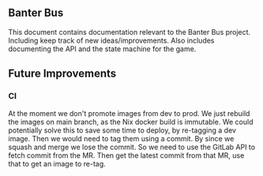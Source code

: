 ## Banter Bus

This document contains documentation relevant to the Banter Bus project. Including keep track of new ideas/improvements.
Also includes documenting the API and the state machine for the game.

## Future Improvements

### CI

At the moment we don't promote images from dev to prod. We just rebuild the images on main branch, as the Nix
docker build is immutable. We could potentially solve this to save some time to deploy, by re-tagging a dev image.
Then we would need to tag them using a commit. By since we squash and merge we lose the commit. So we need to use
the GitLab API to fetch commit from the MR. Then get the latest commit from that MR, use that to get an image to
re-tag.
